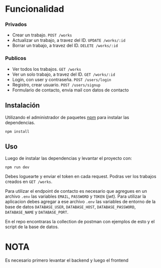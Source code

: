 
# Funcionalidad


### Privados

- Crear un trabajo. `POST /works`
- Actualizar un trabajo, a travez del ID. `UPDATE /works/:id`
- Borrar un trabajo, a travez del ID. `DELETE /works/:id`



### Publicos

- Ver todos los trabajos. `GET /works`
- Ver un solo trabajo, a travez del ID. `GET /works/:id`
- Login, con user y contraseña. `POST /users/login`
- Registro, crear usuario. `POST /users/signup`
- Formulario de contacto, envia mail con datos de contacto


## Instalación 

Utilizando el administrador de paquetes [npm](https://www.npmjs.com/) para instalar las dependencias.

```
npm install
```

## Uso

Luego de instalar las dependencias y levantar el proyecto con:
```
npm run dev
```
Debes loguearte y enviar el token en cada request. Podras ver los trabajos creados en `GET /works`.

Para utilizar el endpoint de contacto es necesario que agregues en un archivo `.env` las variables `EMAIL`, `PASSWORD` y `TOKEN` (jwt).
Para utilizar la aplicacion debes agregar a ese archivo `.env` las variables de entorno de la base de datos `DATABASE_USER`, `DATABASE_HOST`, `DATABASE_PASSWORD`,
`DATABASE_NAME` y `DATABASE_PORT`.

En el repo encontraras la collection de postman con ejemplos de esto y el script de la base de datos.

<h1><strong>NOTA</strong></h1>
Es necesario primero levantar el backend y luego el frontend
